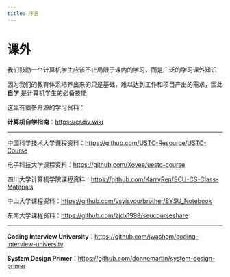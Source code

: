 ```yaml
---
title: 序言
---
```


# 课外

我们鼓励一个计算机学生应该不止局限于课内的学习，而是广泛的学习课外知识

因为我们的教育体系培养出来的只是基础，难以达到工作和项目产出的需求，因此 **自学** 是计算机学生的必备技能

这里有很多开源的学习资料：

**计算机自学指南**：https://csdiy.wiki

---

中国科学技术大学课程资料：https://github.com/USTC-Resource/USTC-Course

电子科技大学课程资料：https://github.com/Xovee/uestc-course

四川大学计算机学院课程资料：https://github.com/KarryRen/SCU-CS-Class-Materials

中山大学课程资料：https://github.com/ysyisyourbrother/SYSU_Notebook

东南大学课程资料：https://github.com/zjdx1998/seucourseshare

---

**Coding Interview University**：https://github.com/jwasham/coding-interview-university

**System Design Primer**：https://github.com/donnemartin/system-design-primer
